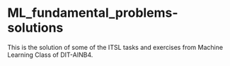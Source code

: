 # ML_fundamental_problems-solutions
This is the solution of some of the ITSL tasks and exercises from Machine Learning Class of DIT-AINB4.
